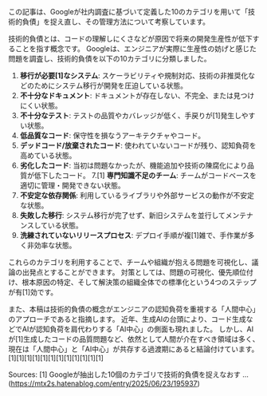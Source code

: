 この記事は、Googleが社内調査に基づいて定義した10のカテゴリを用いて「技術的負債」を捉え直し、その管理方法について考察しています。

技術的負債とは、コードの理解しにくさなどが原因で将来の開発生産性が低下することを指す概念です。 Googleは、エンジニアが実際に生産性の妨げと感じた問題を調査し、技術的負債を以下の10カテゴリに分類しました。

1.  **移行が必要[1]なシステム**: スケーラビリティや規制対応、技術の非推奨化などのためにシステム移行が開発を圧迫している状態。
2.  **不十分なドキュメント**: ドキュメントが存在しない、不完全、または見つけにくい状態。
3.  **不十分なテスト**: テストの品質やカバレッジが低く、手戻りが[1]発生しやすい状態。
4.  **低品質なコード**: 保守性を損なうアーキテクチャやコード。
5.  **デッドコード/放棄されたコード**: 使われていないコードが残り、認知負荷を高めている状態。
6.  **劣化したコード**: 当初は問題なかったが、機能追加や技術の陳腐化により品質が低下したコード。
7.[1]  **専門知識不足のチーム**: チームがコードベースを適切に管理・開発できない状態。
8.  **不安定な依存関係**: 利用しているライブラリや外部サービスの動作が不安定な状態。
9.  **失敗した移行**: システム移行が完了せず、新旧システムを並行してメンテナンスしている状態。
10. **洗練されていないリリースプロセス**: デプロイ手順が複[1]雑で、手作業が多く非効率な状態。

これらのカテゴリを利用することで、チームや組織が抱える問題を可視化し、議論の出発点とすることができます。 対策としては、問題の可視化、優先順位付け、根本原因の特定、そして解決策の組織全体での標準化という4つのステップが有[1]効です。

また、本稿は技術的負債の概念がエンジニアの認知負荷を重視する「人間中心」のアプローチであると指摘します。 近年、生成AIの台頭により、コード生成などでAIが認知負荷を肩代わりする「AI中心」の側面も現れました。 しかし、AIが[1]生成したコードの品質問題など、依然として人間が介在すべき領域は多く、現在は「人間中心」と「AI中心」が共存する過渡期にあると結論付けています。[1][1][1][1][1][1][1][1][1][1][1][1]

Sources:
[1] Googleが抽出した10個のカテゴリで技術的負債を捉えなおす ... (https://mtx2s.hatenablog.com/entry/2025/06/23/195937)